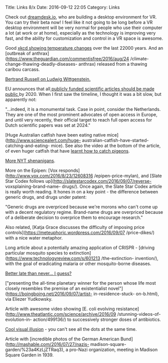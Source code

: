 Title: Links 8/x
Date: 2016-09-12 22:05
Category: Links

Check out
[dreamdesk.io](http://www.dreamdesk.io/),
who are building a desktop environment for VR. You can try their beta now! I
feel like it not going to be long before a VR desktop environment will be very
normal for people who use their computer a lot (at work or at home),
especially as the technology is improving very fast, and the ability for
customization and control in a VR space is awesome.

Good [xkcd showing temperature
changes](http://xkcd.com/1732/)
over the last 22000 years. And an [outbreak of
anthrax](https://www.theguardian.com/commentisfree/2016/aug/24
/climate-change-thawing-deadly-diseases-
anthrax)
released from a thawing caribou carcass.

[Bertrand Russell on Ludwig
Wittgenstein.](http://www.openculture.com/2013/03/bertrand_russell_on_his_student_ludwig_wittgenstein_man_of_genius_or_merely_an_eccentric.html)

[](http://www.openculture.com/2013/03/bertrand_russell_on_his_student_ludwig_wittgenstein_man_of_genius_or_merely_an_eccentric.html)

EU announces that all[ publicly funded scientific articles should be made
public
](http://www.openculture.com/2013/03/bertrand_russell_on_his_student_ludwig_wittgenstein_man_of_genius_or_merely_an_eccentric.html)by
2020. When I first saw the timeline, I thought it was a bit slow, but
apparently not:

"...indeed, it is a monumental task. Case in point, consider the Netherlands.
They are one of the most prominent advocates of open access in Europe, and
until very recently, their official target to reach full open access for Dutch
scientific papers was set at 2024."

[Huge Australian catfish have been eating native
mice](http://www.sciencealert.com/huge-
australian-catfish-have-started-catching-and-eating-
mice). See
also the video at the bottom of the article, of even huger catfish that have
[learnt how to catch
pigeons](https://www.youtube.com/watch?v%3DDlcHLTenioA).

[More NYT
shenanigans](https://twitter.com/ObsoleteDogma/status/773733048621920256).

More on the Epipen: [Vox
responds](http://www.vox.com/2016/8/23/12608316
/epipen-price-mylan), and [Slate Star Codex follows
up](http://slatestarcodex.com/2016/09/07/reverse-
voxsplaining-brand-name-
drugs/). Once
again, the Slate Star Codex article is really worth reading. It hones in on a
key point - the difference between generic drugs, and drugs under patent:

"Generic drugs are overpriced because we're morons who can't come up with a
decent regulatory regime. Brand-name drugs are overpriced because of a
deliberate decision to overprice them to encourage research."

Also related, [Katja Grace discusses the difficulty of imposing price
controls](https://meteuphoric.wordpress.com/2016/09/07
/price-dikes/) with a nice water metaphor.

Long article about a potentially amazing application of CRISPR - [driving
particular mosquito species to
extinction](https://www.technologyreview.com/s/601213
/the-extinction-
invention/),
with the goal of eradicating malaria or other mosquito-borne diseases.

[Better late than never... I
guess?](https://twitter.com/RachaelHoops/status/773591042289532928)

[](https://twitter.com/RachaelHoops/status/773591042289532928)

["presenting the all-time planetary winner for the person whose life most
closely resembles the premise of an existentialist
novel"](https://boingboing.net/2016/09/07/artist-
in-residence-stuck-
on-b.html),
via Eliezer Yudkowsky.

Article with awesome video showing [E. coli evolving
resistance](http://www.theatlantic.com/science/archive/2016/09
/stunning-videos-of-evolution-in-
action/499136/) to successively stronger doses of antibiotics.

[Cool visual
illusion](https://twitter.com/wkerslake/status/775105333333204992)
\- you can't see all the dots at the same time.

Article with [incredible photos of the German American
Bund](http://mashable.com/2016/07/27/nazis-
madison-square-
garden/%23a4KzLjZTRaq3),
a pro-Nazi organization, meeting in Madison Square Garden in 1939.

